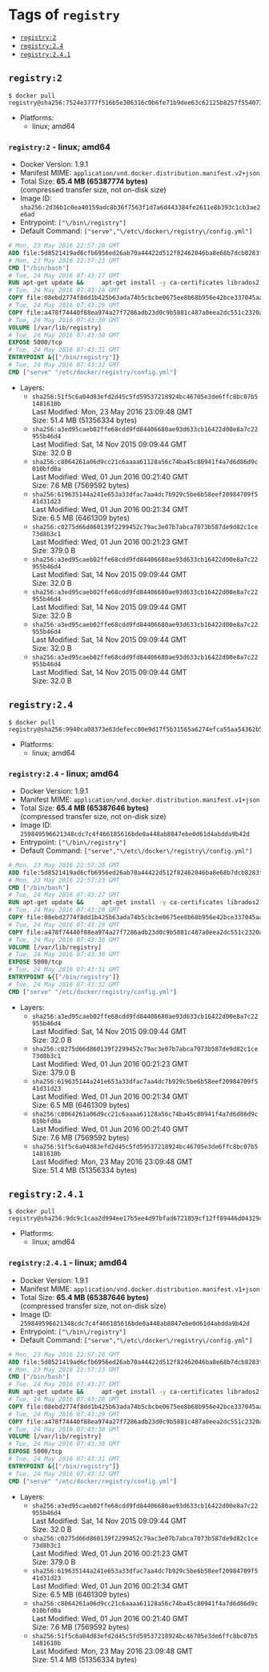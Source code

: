 <!-- THIS FILE IS GENERATED VIA '.template-helpers/generate-tag-details.pl' -->

# Tags of `registry`

-	[`registry:2`](#registry2)
-	[`registry:2.4`](#registry24)
-	[`registry:2.4.1`](#registry241)

## `registry:2`

```console
$ docker pull registry@sha256:7524e3777f516b5e306316c0b6fe71b9dee63c62125b8257f5540730b9a65e06
```

- Platforms:
  - linux; amd64

### `registry:2` - linux; amd64

- Docker Version: 1.9.1
- Manifest MIME: `application/vnd.docker.distribution.manifest.v2+json`
- Total Size: **65.4 MB (65387774 bytes)**  
  (compressed transfer size, not on-disk size)
- Image ID: `sha256:2d36b1c0ea40159adc8b36f7563f1d7a6d443384fe2611e8b393c1cb3ae2e6ad`
- Entrypoint: `["\/bin\/registry"]`
- Default Command: `["serve","\/etc\/docker\/registry\/config.yml"]`

```dockerfile
# Mon, 23 May 2016 22:57:20 GMT
ADD file:5d8521419ad6cfb6956ed26ab70a44422d512f82462046ba8e68b7dcb8283f7e in /
# Mon, 23 May 2016 22:57:23 GMT
CMD ["/bin/bash"]
# Tue, 24 May 2016 07:43:27 GMT
RUN apt-get update &&     apt-get install -y ca-certificates librados2 apache2-utils &&     rm -rf /var/lib/apt/lists/*
# Tue, 24 May 2016 07:43:28 GMT
COPY file:08ebd2774f8dd1b425b63ada74b5cbcbe0675ee8b68b956e42bce337045aa365 in /bin/registry
# Tue, 24 May 2016 07:43:29 GMT
COPY file:a478f74440f88ea974a27f7286adb23d0c9b5881c487a0eea2dc551c2320a7c1 in /etc/docker/registry/config.yml
# Tue, 24 May 2016 07:43:30 GMT
VOLUME [/var/lib/registry]
# Tue, 24 May 2016 07:43:30 GMT
EXPOSE 5000/tcp
# Tue, 24 May 2016 07:43:31 GMT
ENTRYPOINT &{["/bin/registry"]}
# Tue, 24 May 2016 07:43:32 GMT
CMD ["serve" "/etc/docker/registry/config.yml"]
```

- Layers:
  - `sha256:51f5c6a04d83efd2d45c5fd59537218924bc46705e3de6ffc8bc07b51481610b`  
    Last Modified: Mon, 23 May 2016 23:09:48 GMT  
    Size: 51.4 MB (51356334 bytes)
  - `sha256:a3ed95caeb02ffe68cdd9fd84406680ae93d633cb16422d00e8a7c22955b46d4`  
    Last Modified: Sat, 14 Nov 2015 09:09:44 GMT  
    Size: 32.0 B
  - `sha256:c8064261a06d9cc21c6aaaa61128a56c74ba45c80941f4a7d6d86d9c010bfd0a`  
    Last Modified: Wed, 01 Jun 2016 00:21:40 GMT  
    Size: 7.6 MB (7569592 bytes)
  - `sha256:619635144a241e653a33dfac7aa4dc7b929c5be6b58eef20984709f541d31d23`  
    Last Modified: Wed, 01 Jun 2016 00:21:34 GMT  
    Size: 6.5 MB (6461309 bytes)
  - `sha256:c0275d66d860139f2299452c79ac3e07b7abca7073b587de9d82c1ce73d8b3c1`  
    Last Modified: Wed, 01 Jun 2016 00:21:23 GMT  
    Size: 379.0 B
  - `sha256:a3ed95caeb02ffe68cdd9fd84406680ae93d633cb16422d00e8a7c22955b46d4`  
    Last Modified: Sat, 14 Nov 2015 09:09:44 GMT  
    Size: 32.0 B
  - `sha256:a3ed95caeb02ffe68cdd9fd84406680ae93d633cb16422d00e8a7c22955b46d4`  
    Last Modified: Sat, 14 Nov 2015 09:09:44 GMT  
    Size: 32.0 B
  - `sha256:a3ed95caeb02ffe68cdd9fd84406680ae93d633cb16422d00e8a7c22955b46d4`  
    Last Modified: Sat, 14 Nov 2015 09:09:44 GMT  
    Size: 32.0 B
  - `sha256:a3ed95caeb02ffe68cdd9fd84406680ae93d633cb16422d00e8a7c22955b46d4`  
    Last Modified: Sat, 14 Nov 2015 09:09:44 GMT  
    Size: 32.0 B

## `registry:2.4`

```console
$ docker pull registry@sha256:9940ca08373e63defecc80e9d17f5b31565a6274efca55aa54362b5663acca97
```

- Platforms:
  - linux; amd64

### `registry:2.4` - linux; amd64

- Docker Version: 1.9.1
- Manifest MIME: `application/vnd.docker.distribution.manifest.v1+json`
- Total Size: **65.4 MB (65387646 bytes)**  
  (compressed transfer size, not on-disk size)
- Image ID: `259849596621348cdc7c4f466185616bde0a448ab8847ebe0d61d4abdda9b42d`
- Entrypoint: `["\/bin\/registry"]`
- Default Command: `["serve","\/etc\/docker\/registry\/config.yml"]`

```dockerfile
# Mon, 23 May 2016 22:57:20 GMT
ADD file:5d8521419ad6cfb6956ed26ab70a44422d512f82462046ba8e68b7dcb8283f7e in /
# Mon, 23 May 2016 22:57:23 GMT
CMD ["/bin/bash"]
# Tue, 24 May 2016 07:43:27 GMT
RUN apt-get update &&     apt-get install -y ca-certificates librados2 apache2-utils &&     rm -rf /var/lib/apt/lists/*
# Tue, 24 May 2016 07:43:28 GMT
COPY file:08ebd2774f8dd1b425b63ada74b5cbcbe0675ee8b68b956e42bce337045aa365 in /bin/registry
# Tue, 24 May 2016 07:43:29 GMT
COPY file:a478f74440f88ea974a27f7286adb23d0c9b5881c487a0eea2dc551c2320a7c1 in /etc/docker/registry/config.yml
# Tue, 24 May 2016 07:43:30 GMT
VOLUME [/var/lib/registry]
# Tue, 24 May 2016 07:43:30 GMT
EXPOSE 5000/tcp
# Tue, 24 May 2016 07:43:31 GMT
ENTRYPOINT &{["/bin/registry"]}
# Tue, 24 May 2016 07:43:32 GMT
CMD ["serve" "/etc/docker/registry/config.yml"]
```

- Layers:
  - `sha256:a3ed95caeb02ffe68cdd9fd84406680ae93d633cb16422d00e8a7c22955b46d4`  
    Last Modified: Sat, 14 Nov 2015 09:09:44 GMT  
    Size: 32.0 B
  - `sha256:c0275d66d860139f2299452c79ac3e07b7abca7073b587de9d82c1ce73d8b3c1`  
    Last Modified: Wed, 01 Jun 2016 00:21:23 GMT  
    Size: 379.0 B
  - `sha256:619635144a241e653a33dfac7aa4dc7b929c5be6b58eef20984709f541d31d23`  
    Last Modified: Wed, 01 Jun 2016 00:21:34 GMT  
    Size: 6.5 MB (6461309 bytes)
  - `sha256:c8064261a06d9cc21c6aaaa61128a56c74ba45c80941f4a7d6d86d9c010bfd0a`  
    Last Modified: Wed, 01 Jun 2016 00:21:40 GMT  
    Size: 7.6 MB (7569592 bytes)
  - `sha256:51f5c6a04d83efd2d45c5fd59537218924bc46705e3de6ffc8bc07b51481610b`  
    Last Modified: Mon, 23 May 2016 23:09:48 GMT  
    Size: 51.4 MB (51356334 bytes)

## `registry:2.4.1`

```console
$ docker pull registry@sha256:9dc9c1caa2d994ee17b5ee4d97bfad6721859cf12ff89446d04329cb0e44fd89
```

- Platforms:
  - linux; amd64

### `registry:2.4.1` - linux; amd64

- Docker Version: 1.9.1
- Manifest MIME: `application/vnd.docker.distribution.manifest.v1+json`
- Total Size: **65.4 MB (65387646 bytes)**  
  (compressed transfer size, not on-disk size)
- Image ID: `259849596621348cdc7c4f466185616bde0a448ab8847ebe0d61d4abdda9b42d`
- Entrypoint: `["\/bin\/registry"]`
- Default Command: `["serve","\/etc\/docker\/registry\/config.yml"]`

```dockerfile
# Mon, 23 May 2016 22:57:20 GMT
ADD file:5d8521419ad6cfb6956ed26ab70a44422d512f82462046ba8e68b7dcb8283f7e in /
# Mon, 23 May 2016 22:57:23 GMT
CMD ["/bin/bash"]
# Tue, 24 May 2016 07:43:27 GMT
RUN apt-get update &&     apt-get install -y ca-certificates librados2 apache2-utils &&     rm -rf /var/lib/apt/lists/*
# Tue, 24 May 2016 07:43:28 GMT
COPY file:08ebd2774f8dd1b425b63ada74b5cbcbe0675ee8b68b956e42bce337045aa365 in /bin/registry
# Tue, 24 May 2016 07:43:29 GMT
COPY file:a478f74440f88ea974a27f7286adb23d0c9b5881c487a0eea2dc551c2320a7c1 in /etc/docker/registry/config.yml
# Tue, 24 May 2016 07:43:30 GMT
VOLUME [/var/lib/registry]
# Tue, 24 May 2016 07:43:30 GMT
EXPOSE 5000/tcp
# Tue, 24 May 2016 07:43:31 GMT
ENTRYPOINT &{["/bin/registry"]}
# Tue, 24 May 2016 07:43:32 GMT
CMD ["serve" "/etc/docker/registry/config.yml"]
```

- Layers:
  - `sha256:a3ed95caeb02ffe68cdd9fd84406680ae93d633cb16422d00e8a7c22955b46d4`  
    Last Modified: Sat, 14 Nov 2015 09:09:44 GMT  
    Size: 32.0 B
  - `sha256:c0275d66d860139f2299452c79ac3e07b7abca7073b587de9d82c1ce73d8b3c1`  
    Last Modified: Wed, 01 Jun 2016 00:21:23 GMT  
    Size: 379.0 B
  - `sha256:619635144a241e653a33dfac7aa4dc7b929c5be6b58eef20984709f541d31d23`  
    Last Modified: Wed, 01 Jun 2016 00:21:34 GMT  
    Size: 6.5 MB (6461309 bytes)
  - `sha256:c8064261a06d9cc21c6aaaa61128a56c74ba45c80941f4a7d6d86d9c010bfd0a`  
    Last Modified: Wed, 01 Jun 2016 00:21:40 GMT  
    Size: 7.6 MB (7569592 bytes)
  - `sha256:51f5c6a04d83efd2d45c5fd59537218924bc46705e3de6ffc8bc07b51481610b`  
    Last Modified: Mon, 23 May 2016 23:09:48 GMT  
    Size: 51.4 MB (51356334 bytes)
